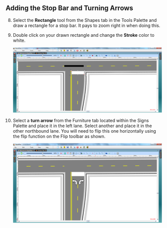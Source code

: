 ## Adding the Stop Bar and Turning Arrows

8. Select the **Rectangle** tool from the Shapes tab in the Tools Palette and draw a rectangle for a stop bar. It pays to zoom right in when doing this.
9. Double click on your drawn rectangle and change the **Stroke** color to white.

    ![T-intersection_Steps_8_and_9](./assets/T-intersection_Steps_8_and_9.png)

10. Select a **turn arrow** from the Furniture tab located within the Signs Palette and place it in the left lane. Select another and place it in the other northbound lane. You will need to flip this one horizontally using the flip function on the Flip toolbar as shown.

    ![T-intersection_Step_10](./assets/T-intersection_Step_10.png)

